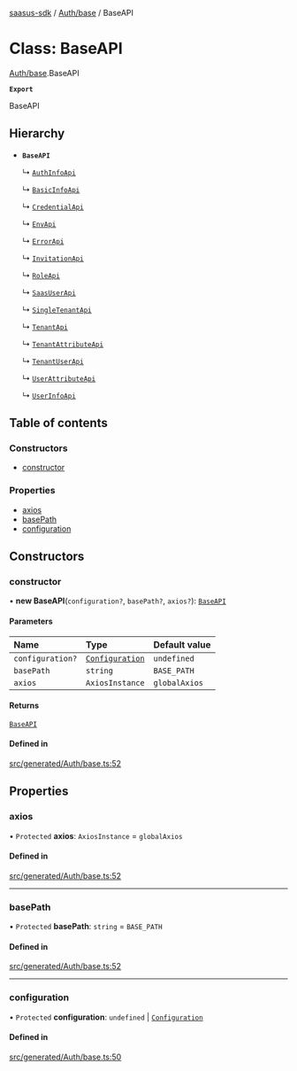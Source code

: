 [saasus-sdk](../README.md) / [Auth/base](../modules/Auth_base.md) / BaseAPI

# Class: BaseAPI

[Auth/base](../modules/Auth_base.md).BaseAPI

**`Export`**

BaseAPI

## Hierarchy

- **`BaseAPI`**

  ↳ [`AuthInfoApi`](Auth_api.AuthInfoApi.md)

  ↳ [`BasicInfoApi`](Auth_api.BasicInfoApi.md)

  ↳ [`CredentialApi`](Auth_api.CredentialApi.md)

  ↳ [`EnvApi`](Auth_api.EnvApi.md)

  ↳ [`ErrorApi`](Auth_api.ErrorApi.md)

  ↳ [`InvitationApi`](Auth_api.InvitationApi.md)

  ↳ [`RoleApi`](Auth_api.RoleApi.md)

  ↳ [`SaasUserApi`](Auth_api.SaasUserApi.md)

  ↳ [`SingleTenantApi`](Auth_api.SingleTenantApi.md)

  ↳ [`TenantApi`](Auth_api.TenantApi.md)

  ↳ [`TenantAttributeApi`](Auth_api.TenantAttributeApi.md)

  ↳ [`TenantUserApi`](Auth_api.TenantUserApi.md)

  ↳ [`UserAttributeApi`](Auth_api.UserAttributeApi.md)

  ↳ [`UserInfoApi`](Auth_api.UserInfoApi.md)

## Table of contents

### Constructors

- [constructor](Auth_base.BaseAPI.md#constructor)

### Properties

- [axios](Auth_base.BaseAPI.md#axios)
- [basePath](Auth_base.BaseAPI.md#basepath)
- [configuration](Auth_base.BaseAPI.md#configuration)

## Constructors

### constructor

• **new BaseAPI**(`configuration?`, `basePath?`, `axios?`): [`BaseAPI`](Auth_base.BaseAPI.md)

#### Parameters

| Name | Type | Default value |
| :------ | :------ | :------ |
| `configuration?` | [`Configuration`](Auth_configuration.Configuration.md) | `undefined` |
| `basePath` | `string` | `BASE_PATH` |
| `axios` | `AxiosInstance` | `globalAxios` |

#### Returns

[`BaseAPI`](Auth_base.BaseAPI.md)

#### Defined in

[src/generated/Auth/base.ts:52](https://github.com/saasus-platform/saasus-sdk-javascript/blob/997c544/src/generated/Auth/base.ts#L52)

## Properties

### axios

• `Protected` **axios**: `AxiosInstance` = `globalAxios`

#### Defined in

[src/generated/Auth/base.ts:52](https://github.com/saasus-platform/saasus-sdk-javascript/blob/997c544/src/generated/Auth/base.ts#L52)

___

### basePath

• `Protected` **basePath**: `string` = `BASE_PATH`

#### Defined in

[src/generated/Auth/base.ts:52](https://github.com/saasus-platform/saasus-sdk-javascript/blob/997c544/src/generated/Auth/base.ts#L52)

___

### configuration

• `Protected` **configuration**: `undefined` \| [`Configuration`](Auth_configuration.Configuration.md)

#### Defined in

[src/generated/Auth/base.ts:50](https://github.com/saasus-platform/saasus-sdk-javascript/blob/997c544/src/generated/Auth/base.ts#L50)

